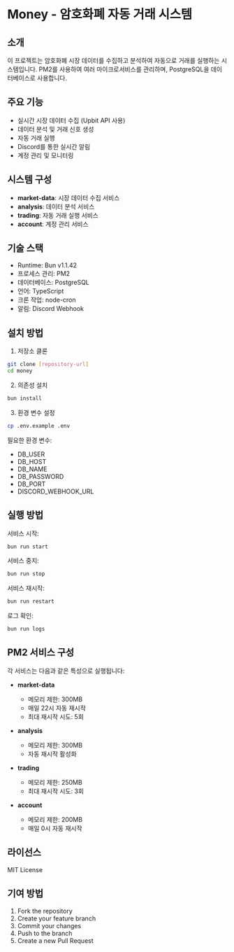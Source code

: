 # Money - 암호화폐 자동 거래 시스템

## 소개
이 프로젝트는 암호화폐 시장 데이터를 수집하고 분석하여 자동으로 거래를 실행하는 시스템입니다. PM2를 사용하여 여러 마이크로서비스를 관리하며, PostgreSQL을 데이터베이스로 사용합니다.

## 주요 기능
- 실시간 시장 데이터 수집 (Upbit API 사용)
- 데이터 분석 및 거래 신호 생성
- 자동 거래 실행
- Discord를 통한 실시간 알림
- 계정 관리 및 모니터링

## 시스템 구성
- **market-data**: 시장 데이터 수집 서비스
- **analysis**: 데이터 분석 서비스
- **trading**: 자동 거래 실행 서비스
- **account**: 계정 관리 서비스

## 기술 스택
- Runtime: Bun v1.1.42
- 프로세스 관리: PM2
- 데이터베이스: PostgreSQL
- 언어: TypeScript
- 크론 작업: node-cron
- 알림: Discord Webhook

## 설치 방법

1. 저장소 클론
```bash
git clone [repository-url]
cd money
```

2. 의존성 설치
```bash
bun install
```

3. 환경 변수 설정
```bash
cp .env.example .env
```
필요한 환경 변수:
- DB_USER
- DB_HOST
- DB_NAME
- DB_PASSWORD
- DB_PORT
- DISCORD_WEBHOOK_URL

## 실행 방법

서비스 시작:
```bash
bun run start
```

서비스 중지:
```bash
bun run stop
```

서비스 재시작:
```bash
bun run restart
```

로그 확인:
```bash
bun run logs
```

## PM2 서비스 구성
각 서비스는 다음과 같은 특성으로 실행됩니다:

- **market-data**
  - 메모리 제한: 300MB
  - 매일 22시 자동 재시작
  - 최대 재시작 시도: 5회

- **analysis**
  - 메모리 제한: 300MB
  - 자동 재시작 활성화

- **trading**
  - 메모리 제한: 250MB
  - 최대 재시작 시도: 3회

- **account**
  - 메모리 제한: 200MB
  - 매일 0시 자동 재시작

## 라이선스
MIT License

## 기여 방법
1. Fork the repository
2. Create your feature branch
3. Commit your changes
4. Push to the branch
5. Create a new Pull Request
```
